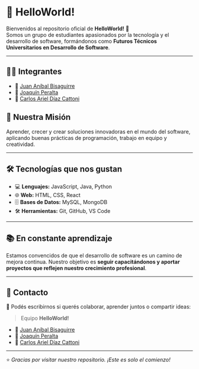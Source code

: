 # 👋 HelloWorld!

Bienvenidos al repositorio oficial de **HelloWorld!** 🚀  
Somos un grupo de estudiantes apasionados por la tecnología y el desarrollo de software, formándonos como **Futuros Técnicos Universitarios en Desarrollo de Software**.  

---

## 👨‍💻 Integrantes

- 👤 [Juan Aníbal Bisaguirre](https://github.com/juanbisaguirre)  
- 👤 [Joaquín Peralta](https://github.com/joako2004)  
- 👤 [Carlos Ariel Díaz Cattoni](https://github.com/Akussu)

## 🌟 Nuestra Misión

Aprender, crecer y crear soluciones innovadoras en el mundo del software, aplicando buenas prácticas de programación, trabajo en equipo y creatividad.

---

## 🛠️ Tecnologías que nos gustan

- 💻 **Lenguajes:** JavaScript, Java, Python  
- 🌐 **Web:** HTML, CSS, React  
- 🗄️ **Bases de Datos:** MySQL, MongoDB  
- 🛠️ **Herramientas:** Git, GitHub, VS Code  

---

## 📚 En constante aprendizaje

Estamos convencidos de que el desarrollo de software es un camino de mejora continua. Nuestro objetivo es **seguir capacitándonos y aportar proyectos que reflejen nuestro crecimiento profesional**.

---

## 🤝 Contacto

📩 Podés escribirnos si querés colaborar, aprender juntos o compartir ideas:  
> Equipo **HelloWorld!**
- 👤 [Juan Aníbal Bisaguirre](https://github.com/juanbisaguirre)  
- 👤 [Joaquín Peralta](https://github.com/joako2004)  
- 👤 [Carlos Ariel Díaz Cattoni](https://github.com/Akussu)
---

⭐ *Gracias por visitar nuestro repositorio. ¡Este es solo el comienzo!*
